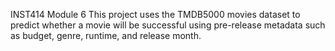 INST414 Module 6
This project uses the TMDB5000 movies dataset to predict whether a movie will be successful using pre-release metadata such as budget, genre, runtime, and release month.
